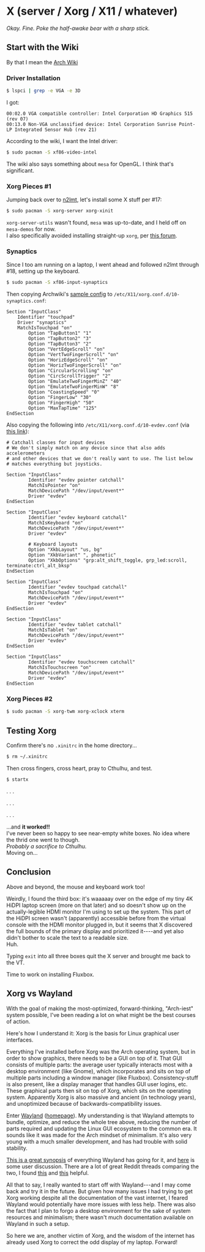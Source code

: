 # X (server / Xorg / X11 / whatever)
_Okay. Fine. Poke the half-awake bear with a sharp stick._

## Start with the Wiki
By that I mean the [Arch Wiki](https://wiki.archlinux.org/index.php/Xorg#Installation)

### Driver Installation
``` bash
$ lspci | grep -e VGA -e 3D
```
I got:
``` none
00:02.0 VGA compatible controller: Intel Corporation HD Graphics 515 (rev 07)
00:13.0 Non-VGA unclassified device: Intel Corporation Sunrise Point-LP Integrated Sensor Hub (rev 21)
```

According to the wiki, I want the Intel driver:
``` bash
$ sudo pacman -S xf86-video-intel
```
The wiki also says something about `mesa` for OpenGL. I think that's significant.

### Xorg Pieces #1
Jumping back over to [n2lmt](https://n2lmt.blogspot.com/2012/09/archlinux-systemd-fluxbox-old-laptop.html), let's install some X stuff per #17:
``` bash
$ sudo pacman -S xorg-server xorg-xinit
```
`xorg-server-utils` wasn't found, `mesa` was up-to-date, and I held off on `mesa-demos` for now.  
I also specifically avoided installing straight-up `xorg`, per [this forum](https://bbs.archlinux.org/viewtopic.php?id=136514).

### Synaptics
Since I too am running on a laptop, I went ahead and followed n2lmt through #18, setting up the keyboard.
``` bash
$ sudo pacman -S xf86-input-synaptics
```
Then copying Archwiki's [sample config](https://wiki.archlinux.org/index.php/Touchpad_Synaptics#Frequently_used_options) to `/etc/X11/xorg.conf.d/10-synaptics.conf`:
``` none
Section "InputClass"
    Identifier "touchpad"
    Driver "synaptics"
    MatchIsTouchpad "on"
        Option "TapButton1" "1"
        Option "TapButton2" "3"
        Option "TapButton3" "2"
        Option "VertEdgeScroll" "on"
        Option "VertTwoFingerScroll" "on"
        Option "HorizEdgeScroll" "on"
        Option "HorizTwoFingerScroll" "on"
        Option "CircularScrolling" "on"
        Option "CircScrollTrigger" "2"
        Option "EmulateTwoFingerMinZ" "40"
        Option "EmulateTwoFingerMinW" "8"
        Option "CoastingSpeed" "0"
        Option "FingerLow" "30"
        Option "FingerHigh" "50"
        Option "MaxTapTime" "125"
EndSection
```
Also copying the following into `/etc/X11/xorg.conf.d/10-evdev.conf` (via [this link](http://pastebin.com/raw/4mPY35Mw)):
``` none
# Catchall classes for input devices
# We don't simply match on any device since that also adds accelerometers
# and other devices that we don't really want to use. The list below
# matches everything but joysticks.

Section "InputClass"
        Identifier "evdev pointer catchall"
        MatchIsPointer "on"
        MatchDevicePath "/dev/input/event*"
        Driver "evdev"
EndSection

Section "InputClass"
        Identifier "evdev keyboard catchall"
        MatchIsKeyboard "on"
        MatchDevicePath "/dev/input/event*"
        Driver "evdev"
        
        # Keyboard layouts
        Option "XkbLayout" "us, bg"
        Option "XkbVariant" ", phonetic"
        Option "XkbOptions" "grp:alt_shift_toggle, grp_led:scroll, terminate:ctrl_alt_bksp"
EndSection

Section "InputClass"
        Identifier "evdev touchpad catchall"
        MatchIsTouchpad "on"
        MatchDevicePath "/dev/input/event*"
        Driver "evdev"
EndSection

Section "InputClass"
        Identifier "evdev tablet catchall"
        MatchIsTablet "on"
        MatchDevicePath "/dev/input/event*"
        Driver "evdev"
EndSection

Section "InputClass"
        Identifier "evdev touchscreen catchall"
        MatchIsTouchscreen "on"
        MatchDevicePath "/dev/input/event*"
        Driver "evdev"
EndSection
```

### Xorg Pieces #2
``` bash
$ sudo pacman -S xorg-twm xorg-xclock xterm
```

## Testing Xorg
Confirm there's no `.xinitrc` in the home directory...
``` bash
$ rm ~/.xinitrc
```
Then cross fingers, cross heart, pray to Cthulhu, and test.
``` bash
$ startx
```
. . .  

. . .  

. . .  

...and **it worked!!**  
I've never been so happy to see near-empty white boxes. No idea where the thrid one went to though.  
_Probably a sacrifice to Cthulhu._  
Moving on...

## Conclusion
Above and beyond, the mouse and keyboard work too!  

Weirdly, I found the third box: it's waaaaay over on the edge of my tiny 4K HiDPI laptop screen (more on that later) and so doesn't show up on the actually-legible HDMI monitor I'm using to set up the system. This part of the HiDPI screen wasn't (apparently) accessible before from the virtual console with the HDMI monitor plugged in, but it seems that X discovered the full bounds of the primary display and prioritized it----and yet also didn't bother to scale the text to a readable size.  
Huh.

Typing `exit` into all three boxes quit the X server and brought me back to the VT.

Time to work on installing Fluxbox.

## Xorg vs Wayland
With the goal of making the most-optimized, forward-thinking, "Arch-iest" system possible, I've been reading a lot on what might be the best courses of action.

Here's how I understand it: Xorg is the basis for Linux graphical user interfaces.  

Everything I've installed before Xorg was the Arch operating system, but in order to show graphics, there needs to be a GUI on top of it. That GUI consists of multiple parts: the average user typically interacts most with a desktop environment (like Gnome), which incorporates and sits on top of multiple parts including a window manager (like Fluxbox). Consistency-stuff is also present, like a display manager that handles GUI user logins, etc. These graphical parts then sit on top of Xorg, which sits on the operating system. Apparently Xorg is also massive and ancient (in technology years), and unoptimized because of backwards-compatibility issues.

Enter [Wayland](https://wiki.archlinux.org/index.php/Wayland) ([homepage](https://wayland.freedesktop.org/)). My understanding is that Wayland attempts to bundle, optimize, and reduce the whole tree above, reducing the number of parts required and updating the Linux GUI ecosystem to the common era. It sounds like it was made for the Arch mindset of minimalism. It's also very young with a much smaller development, and has had trouble with solid stability.  

[This is a great synopsis](https://www.phoronix.com/scan.php?page=article&item=x_wayland_situation&num=1) of everything Wayland has going for it, and [here](https://askubuntu.com/questions/11537/why-is-wayland-better) is some user discussion. There are a lot of great Reddit threads comparing the two, I found [this](https://www.reddit.com/r/archlinux/comments/7hbq9r/xorg_or_wayland_whats_your_findings/) and [this](https://www.reddit.com/r/archlinux/comments/5qfusz/do_you_even_wayland/) helpful.  

All that to say, I really wanted to start off with Wayland---and I may come back and try it in the future. But given how many issues I had trying to get Xorg working despite all the documentation of the vast internet, I feared Wayland would potentially have more issues with less help. There was also the fact that I plan to forgo a desktop environment for the sake of system resources and minimalism; there wasn't much documentation available on Wayland in such a setup.

So here we are, another victim of Xorg, and the wisdom of the internet has already used Xorg to correct the odd display of my laptop. Forward!
